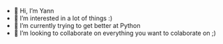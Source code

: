 - 👋 Hi, I’m Yann
- 👀 I’m interested in a lot of things :)
- 🌱 I’m currently trying to get better at Python
- 💞️ I’m looking to collaborate on everything you want to colaborate on ;)
